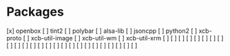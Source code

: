 # Packages

[x] openbox
[ ] tint2
[ ] polybar
[ ] alsa-lib
[ ] jsoncpp
[ ] python2
[ ] xcb-proto
[ ] xcb-util-image
[ ] xcb-util-wm
[ ] xcb-util-xrm
[ ] 
[ ] 
[ ] 
[ ] 
[ ] 
[ ] 
[ ] 
[ ] 
[ ] 
[ ] 
[ ] 
[ ] 
[ ] 
[ ] 
[ ] 
[ ] 
[ ] 
[ ] 
[ ] 
[ ] 
[ ] 
[ ] 
[ ] 
[ ] 
[ ] 
